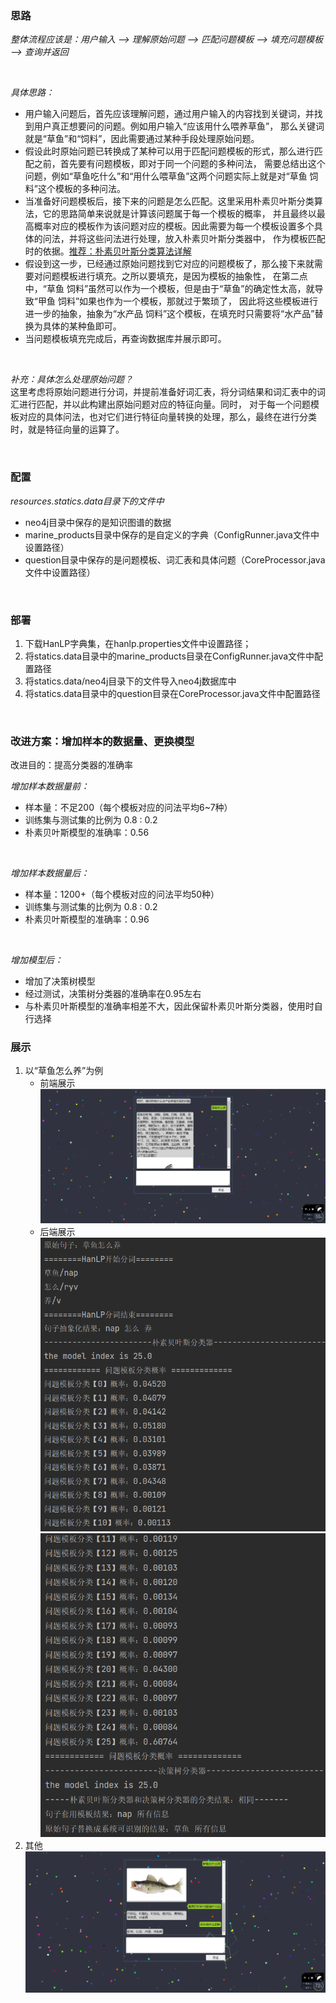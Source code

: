### 思路
    
_整体流程应该是：用户输入 --> 理解原始问题 --> 匹配问题模板 --> 填充问题模板 --> 查询并返回_

<br>

_具体思路：_
* 用户输入问题后，首先应该理解问题，通过用户输入的内容找到关键词，并找到用户真正想要问的问题。例如用户输入“应该用什么喂养草鱼”，
那么关键词就是“草鱼”和“饲料”，因此需要通过某种手段处理原始问题。
* 假设此时原始问题已转换成了某种可以用于匹配问题模板的形式，那么进行匹配之前，首先要有问题模板，即对于同一个问题的多种问法，
需要总结出这个问题，例如“草鱼吃什么”和“用什么喂草鱼”这两个问题实际上就是对“草鱼 饲料”这个模板的多种问法。
* 当准备好问题模板后，接下来的问题是怎么匹配。这里采用朴素贝叶斯分类算法，它的思路简单来说就是计算该问题属于每一个模板的概率，
并且最终以最高概率对应的模板作为该问题对应的模板。因此需要为每一个模板设置多个具体的问法，并将这些问法进行处理，放入朴素贝叶斯分类器中，
作为模板匹配时的依据。[推荐：朴素贝叶斯分类算法详解](https://www.cnblogs.com/leoo2sk/archive/2010/09/17/1829190.html)
* 假设到这一步，已经通过原始问题找到它对应的问题模板了，那么接下来就需要对问题模板进行填充。之所以要填充，是因为模板的抽象性，
在第二点中，“草鱼 饲料”虽然可以作为一个模板，但是由于“草鱼”的确定性太高，就导致“甲鱼 饲料”如果也作为一个模板，那就过于繁琐了，
因此将这些模板进行进一步的抽象，抽象为“水产品 饲料”这个模板，在填充时只需要将“水产品”替换为具体的某种鱼即可。
* 当问题模板填充完成后，再查询数据库并展示即可。

<br>

_补充：具体怎么处理原始问题？<br>_
这里考虑将原始问题进行分词，并提前准备好词汇表，将分词结果和词汇表中的词汇进行匹配，并以此构建出原始问题对应的特征向量。同时，
对于每一个问题模板对应的具体问法，也对它们进行特征向量转换的处理，那么，最终在进行分类时，就是特征向量的运算了。

<br>

### 配置

_resources.statics.data目录下的文件中_
* neo4j目录中保存的是知识图谱的数据
* marine_products目录中保存的是自定义的字典（ConfigRunner.java文件中设置路径）
* question目录中保存的是问题模板、词汇表和具体问题（CoreProcessor.java文件中设置路径）

<br>

### 部署

1. 下载HanLP字典集，在hanlp.properties文件中设置路径；
2. 将statics.data目录中的marine_products目录在ConfigRunner.java文件中配置路径
3. 将statics.data/neo4j目录下的文件导入neo4j数据库中
4. 将statics.data目录中的question目录在CoreProcessor.java文件中配置路径

<br>

### 改进方案：增加样本的数据量、更换模型
改进目的：提高分类器的准确率

_增加样本数据量前：_
* 样本量：不足200（每个模板对应的问法平均6~7种）
* 训练集与测试集的比例为 0.8 : 0.2
* 朴素贝叶斯模型的准确率：0.56

<br>

_增加样本数据量后：_
* 样本量：1200+（每个模板对应的问法平均50种）
* 训练集与测试集的比例为 0.8 : 0.2
* 朴素贝叶斯模型的准确率：0.96

<br>

_增加模型后：_
* 增加了决策树模型
* 经过测试，决策树分类器的准确率在0.95左右
* 与朴素贝叶斯模型的准确率相差不大，因此保留朴素贝叶斯分类器，使用时自行选择

### 展示

1. 以“草鱼怎么养”为例
    * 前端展示
      <br>
      ![前端图片](.\src\main\resources\statics\data\picture\前端.png)
    * 后端展示
      <br>
      ![后端图片1](.\src\main\resources\statics\data\picture\后台1.png)
      ![后端图片2](.\src\main\resources\statics\data\picture\后台2.png)
2. 其他
   <br>
   ![其他图片](.\src\main\resources\statics\data\picture\其他.png)
